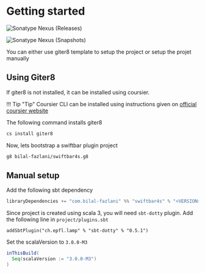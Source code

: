 # Getting started

![Sonatype Nexus (Releases)](https://img.shields.io/nexus/r/com.bilal-fazlani/swiftbar4s_3.0.0-M3?color=green&label=RELEASE%20VERSION&server=https%3A%2F%2Foss.sonatype.org&style=for-the-badge)

![Sonatype Nexus (Snapshots)](https://img.shields.io/nexus/s/com.bilal-fazlani/swiftbar4s_3.0.0-M3?label=SNAPSHOT%20VERSION&server=https%3A%2F%2Foss.sonatype.org&style=for-the-badge)

You can either use giter8 template to setup the project or setup the projet manually

## Using Giter8

If giter8 is not installed, it can be installed using coursier.

!!! Tip "Tip"
    Coursier CLI can be installed using instructions given on [official coursier website](https://get-coursier.io/docs/cli-installation)

The following command installs giter8

```bash
cs install giter8
```

Now, lets bootstrap a swiftbar plugin project

```bash
g8 bilal-fazlani/swiftbar4s.g8
```

## Manual setup

Add the following sbt dependency

```scala
libraryDependencies += "com.bilal-fazlani" %% "swiftbar4s" % "<VERSION>"
```
Since project is created using scala 3, you will need `sbt-dotty` plugin. Add the following line in `project/plugins.sbt`

```
addSbtPlugin("ch.epfl.lamp" % "sbt-dotty" % "0.5.1")
```

Set the scalaVersion to `3.0.0-M3`

```scala
inThisBuild(
  Seq(scalaVersion := "3.0.0-M3")
)
```



